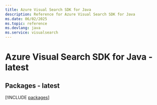 ```yaml
---
title: Azure Visual Search SDK for Java
description: Reference for Azure Visual Search SDK for Java
ms.date: 06/02/2025
ms.topic: reference
ms.devlang: java
ms.service: visualsearch
---
```

# Azure Visual Search SDK for Java - latest
## Packages - latest
[!INCLUDE [packages](visual-search-index.md)]